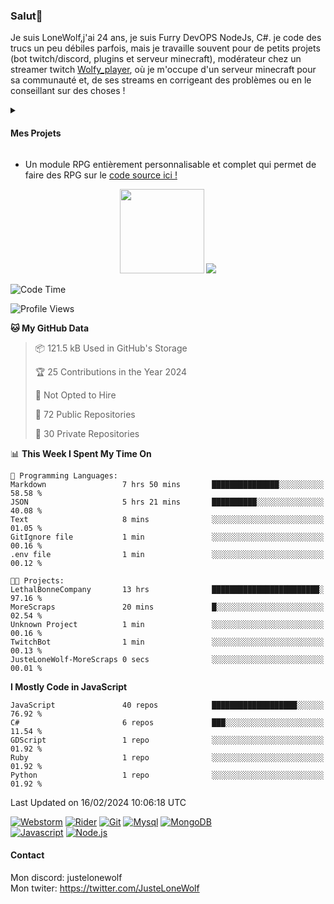 <h3 id="salut-">Salut👋</h3>
<p>Je suis LoneWolf,j'ai 24 ans, je suis Furry DevOPS NodeJs, C#. je code des trucs un peu débiles parfois, mais je travaille souvent pour de petits projets (bot twitch/discord, plugins et serveur minecraft), modérateur chez un streamer twitch <a href="https://github.com/JusteLoneWolf/RPG](https://twitch.tv/wolfy_player)">Wolfy_player</a></li>, où je m'occupe d'un serveur minecraft pour sa communauté et, de ses streams en corrigeant des problèmes ou en le conseillant sur des choses !</p>
<details>
  <summary><h4 id="mes-projets">Mes Projets</h4></summary>
  <h3 id="third-level-header" align="center" style="margin: 1.3em 0px 1em; padding: 0px; font-weight: bold;font-size: 1.3em;">HUH!?</h3>
<p align="center">
  <a href="https://github.com/JusteLoneWolf/JusteLoneWolf"><img src="https://github.com/JusteLoneWolf/JusteLoneWolf/assets/36123003/a53eb4ad-8ecc-489c-8ff7-37ad3314c110" align=center/ width="512"></a></a>
</p>
</details>
<ul>
<li>Un module RPG entièrement personnalisable et complet qui permet de faire des RPG sur le <a href="https://github.com/JusteLoneWolf/RPG">code source ici !</a></li>
</ul>
<p align="center">
  <a href="https://www.patreon.com/bePatron?u=43559512" data-patreon-widget-type="become-patron-button" align=center><img src="https://github.com/JusteLoneWolf/JusteLoneWolf/assets/36123003/88d6d538-ced5-4b36-aa08-23df5633a757" width=135></a>
  <a href="https://github.com/JusteLoneWolf/JusteLoneWolf"><img src="https://ko-fi.com/img/githubbutton_sm.svg" align=center/></a>
</p>


<!--START_SECTION:waka-->
![Code Time](http://img.shields.io/badge/Code%20Time-2%2C550%20hrs%207%20mins-blue)

![Profile Views](http://img.shields.io/badge/Profile%20Views-13-blue)

**🐱 My GitHub Data** 

> 📦 121.5 kB Used in GitHub's Storage 
 > 
> 🏆 25 Contributions in the Year 2024
 > 
> 🚫 Not Opted to Hire
 > 
> 📜 72 Public Repositories 
 > 
> 🔑 30 Private Repositories 
 > 
📊 **This Week I Spent My Time On** 

```text
💬 Programming Languages: 
Markdown                 7 hrs 50 mins       ███████████████░░░░░░░░░░   58.58 % 
JSON                     5 hrs 21 mins       ██████████░░░░░░░░░░░░░░░   40.08 % 
Text                     8 mins              ░░░░░░░░░░░░░░░░░░░░░░░░░   01.05 % 
GitIgnore file           1 min               ░░░░░░░░░░░░░░░░░░░░░░░░░   00.16 % 
.env file                1 min               ░░░░░░░░░░░░░░░░░░░░░░░░░   00.12 % 

🐱‍💻 Projects: 
LethalBonneCompany       13 hrs              ████████████████████████░   97.16 % 
MoreScraps               20 mins             █░░░░░░░░░░░░░░░░░░░░░░░░   02.54 % 
Unknown Project          1 min               ░░░░░░░░░░░░░░░░░░░░░░░░░   00.16 % 
TwitchBot                1 min               ░░░░░░░░░░░░░░░░░░░░░░░░░   00.13 % 
JusteLoneWolf-MoreScraps 0 secs              ░░░░░░░░░░░░░░░░░░░░░░░░░   00.01 % 
```

**I Mostly Code in JavaScript** 

```text
JavaScript               40 repos            ███████████████████░░░░░░   76.92 % 
C#                       6 repos             ███░░░░░░░░░░░░░░░░░░░░░░   11.54 % 
GDScript                 1 repo              ░░░░░░░░░░░░░░░░░░░░░░░░░   01.92 % 
Ruby                     1 repo              ░░░░░░░░░░░░░░░░░░░░░░░░░   01.92 % 
Python                   1 repo              ░░░░░░░░░░░░░░░░░░░░░░░░░   01.92 % 
```




 Last Updated on 16/02/2024 10:06:18 UTC
<!--END_SECTION:waka-->

[![Webstorm](https://img.shields.io/badge/Webstrom-007acc?style=for-the-badge&logo=JetBrains&logoColor=white)](https://www.jetbrains.com/)
[![Rider](https://img.shields.io/badge/Rider-007acc?style=for-the-badge&logo=JetBrains&logoColor=white)](https://www.jetbrains.com/)
[![Git](https://img.shields.io/badge/Git-f05032?style=for-the-badge&logo=git&logoColor=white)](https://git-scm.com/)
[![Mysql](https://img.shields.io/badge/Mysql-4479a1?style=for-the-badge&color=white&logo=mysql)](https://www.mysql.com/fr/) 
[![MongoDB](https://img.shields.io/badge/MongoDB-47a248?style=for-the-badge&logo=mongodb&logoColor=white)](https://www.mongodb.com/)    
[![Javascript](https://img.shields.io/badge/Javascript-f7df1e?style=for-the-badge&logo=javascript&logoColor=white)](https://developer.mozilla.org/en-US/docs/Web/JavaScript)
[![Node.js](https://img.shields.io/badge/Node.js-339933?style=for-the-badge&logo=node.js&logoColor=white)](https://nodejs.org/en/)


#### Contact
Mon discord: justelonewolf</br>
Mon twiter: https://twitter.com/JusteLoneWolf
